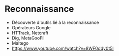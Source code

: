 # Reconnaissance

  - Découverte d'outils lié à la reconnaissance
  - Opérateurs Google
  - HTTrack, Netcraft
  - Dig, MetaGooFil
  - Maltego
  - https://www.youtube.com/watch?v=8WF0ddy0t5I
